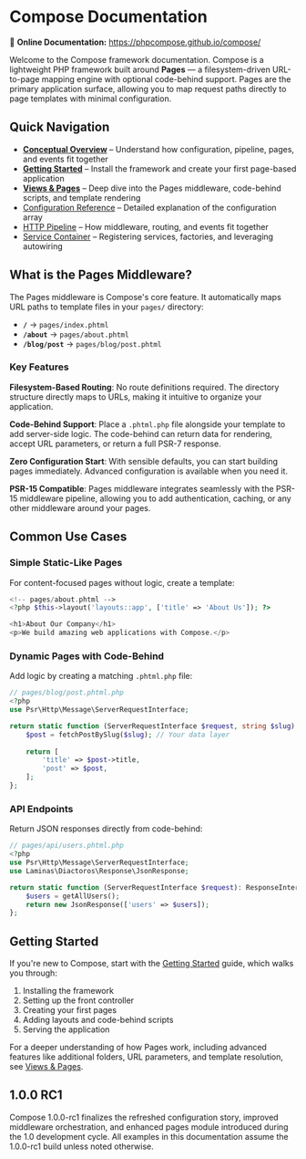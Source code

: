 # Compose Documentation

📖 **Online Documentation:** https://phpcompose.github.io/compose/

Welcome to the Compose framework documentation. Compose is a lightweight PHP framework built around **Pages** — a filesystem-driven URL-to-page mapping engine with optional code-behind support. Pages are the primary application surface, allowing you to map request paths directly to page templates with minimal configuration.

## Quick Navigation

- **[Conceptual Overview](conceptual-overview.md)** – Understand how configuration, pipeline, pages, and events fit together
- **[Getting Started](getting-started.md)** – Install the framework and create your first page-based application
- **[Views & Pages](views-and-pages.md)** – Deep dive into the Pages middleware, code-behind scripts, and template rendering
- [Configuration Reference](configuration.md) – Detailed explanation of the configuration array
- [HTTP Pipeline](http-pipeline.md) – How middleware, routing, and events fit together
- [Service Container](service-container.md) – Registering services, factories, and leveraging autowiring

## What is the Pages Middleware?

The Pages middleware is Compose's core feature. It automatically maps URL paths to template files in your `pages/` directory:

- **`/`** → `pages/index.phtml`
- **`/about`** → `pages/about.phtml`
- **`/blog/post`** → `pages/blog/post.phtml`

### Key Features

**Filesystem-Based Routing**: No route definitions required. The directory structure directly maps to URLs, making it intuitive to organize your application.

**Code-Behind Support**: Place a `.phtml.php` file alongside your template to add server-side logic. The code-behind can return data for rendering, accept URL parameters, or return a full PSR-7 response.

**Zero Configuration Start**: With sensible defaults, you can start building pages immediately. Advanced configuration is available when you need it.

**PSR-15 Compatible**: Pages middleware integrates seamlessly with the PSR-15 middleware pipeline, allowing you to add authentication, caching, or any other middleware around your pages.

## Common Use Cases

### Simple Static-Like Pages

For content-focused pages without logic, create a template:

```php
<!-- pages/about.phtml -->
<?php $this->layout('layouts::app', ['title' => 'About Us']); ?>

<h1>About Our Company</h1>
<p>We build amazing web applications with Compose.</p>
```

### Dynamic Pages with Code-Behind

Add logic by creating a matching `.phtml.php` file:

```php
// pages/blog/post.phtml.php
<?php
use Psr\Http\Message\ServerRequestInterface;

return static function (ServerRequestInterface $request, string $slug): array {
    $post = fetchPostBySlug($slug); // Your data layer
    
    return [
        'title' => $post->title,
        'post' => $post,
    ];
};
```

### API Endpoints

Return JSON responses directly from code-behind:

```php
// pages/api/users.phtml.php
<?php
use Psr\Http\Message\ServerRequestInterface;
use Laminas\Diactoros\Response\JsonResponse;

return static function (ServerRequestInterface $request): ResponseInterface {
    $users = getAllUsers();
    return new JsonResponse(['users' => $users]);
};
```

## Getting Started

If you're new to Compose, start with the [Getting Started](getting-started.md) guide, which walks you through:

1. Installing the framework
2. Setting up the front controller
3. Creating your first pages
4. Adding layouts and code-behind scripts
5. Serving the application

For a deeper understanding of how Pages work, including advanced features like additional folders, URL parameters, and template resolution, see [Views & Pages](views-and-pages.md).

## 1.0.0 RC1

Compose 1.0.0-rc1 finalizes the refreshed configuration story, improved middleware orchestration, and enhanced pages module introduced during the 1.0 development cycle. All examples in this documentation assume the 1.0.0-rc1 build unless noted otherwise.
